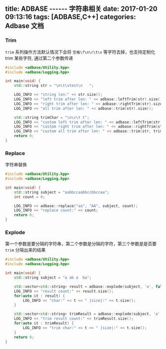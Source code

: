 title: ADBASE ------ 字符串相关
date: 2017-01-20 09:13:16
tags: [ADBASE,C++]
categories: Adbase 文档
---
### Trim

`trim` 系列操作方法默认情况下会将 `空格\f\n\r\t\v` 等字符去掉，也支持定制化 trim 某些字符, 通过第二个参数传递

```cpp
#include <adbase/Utility.hpp>
#include <adbase/Logging.hpp>

int main(void) {
    std::string str = "\n\t\vtest\n   ";

    LOG_INFO << "string len:" << str.size();
    LOG_INFO << "left trim after len: " << adbase::leftTrim(str).size();
    LOG_INFO << "right trim after len: " << adbase::rightTrim(str).size();
    LOG_INFO << "all trim after len: " << adbase::trim(str).size();

    std::string trimChar = "\n\v\t t";
    LOG_INFO << "custom left trim after len: " << adbase::leftTrim(str, trimChar.c_str()).size();
    LOG_INFO << "custom right trim after len: " << adbase::rightTrim(str, trimChar.c_str()).size();
    LOG_INFO << "custom all trim after len: " << adbase::trim(str, trimChar.c_str()).size();
    return 0;
}
```

### Replace

字符串替换

```cpp
#include <adbase/Utility.hpp>
#include <adbase/Logging.hpp>

int main(void) {
    std::string subject = "aabbccaabbccbbccaa";
    int count = 0;

    LOG_INFO << adbase::replace("aa", "AA", subject, count);
    LOG_INFO << "replace count:" << count;
    return 0;
}
```

### Explode

第一个参数是要分隔的字符串，第二个参数是分隔的字符，第三个参数是是否要 `trim` 分隔出来的结果

```cpp
#include <adbase/Utility.hpp>
#include <adbase/Logging.hpp>

int main(void) {
    std::string subject = "a ab a  ba";

    std::vector<std::string> result = adbase::explode(subject, 'a', false);
    LOG_INFO << "result count:" << result.size();
    for(auto &t : result) {
        LOG_INFO << "char:" << t << " |size|:" << t.size();
    }

    std::vector<std::string> trimResult = adbase::explode(subject, 'a', true);
    LOG_INFO << "trim result count:" << trimResult.size();
    for(auto &t : trimResult) {
        LOG_INFO << "trim char:" << t << " |size|:" << t.size();
    }
    return 0;
}
```

